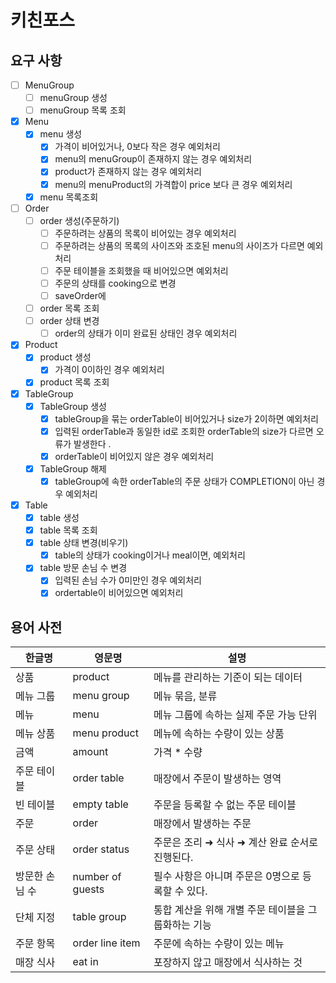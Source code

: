 # 키친포스

## 요구 사항

- [ ] MenuGroup
    - [ ] menuGroup 생성
    - [ ] menuGroup 목록 조회
- [x] Menu
    - [x] menu 생성
        - [x] 가격이 비어있거나, 0보다 작은 경우 예외처리
        - [x] menu의 menuGroup이 존재하지 않는 경우 예외처리
        - [x] product가 존재하지 않는 경우 예외처리
        - [x] menu의 menuProduct의 가격합이 price 보다 큰 경우 예외처리
    - [x] menu 목록조회
- [ ] Order
    - [ ] order 생성(주문하기)
        - [ ] 주문하려는 상품의 목록이 비어있는 경우 예외처리
        - [ ] 주문하려는 상품의 목록의 사이즈와 조호된 menu의 사이즈가 다르면 예외처리
        - [ ] 주문 테이블을 조회했을 때 비어있으면 예외처리
        - [ ] 주문의 상태를 cooking으로 변경
        - [ ] saveOrder에
    - [ ] order 목록 조회
    - [ ] order 상태 변경
        - [ ] order의 상태가 이미 완료된 상태인 경우 예외처리
- [x] Product
    - [x] product 생성
        - [x] 가격이 0이하인 경우 예외처리
    - [x] product 목록 조회
- [x] TableGroup
    - [x] TableGroup 생성
        - [x] tableGroup을 묶는 orderTable이 비어있거나 size가 2이하면 예외처리
        - [x] 입력된 orderTable과 동일한 id로 조회한 orderTable의 size가 다르면 오류가 발생한다 .
        - [x] orderTable이 비어있지 않은 경우 예외처리
    - [x] TableGroup 해제
        - [x] tableGroup에 속한 orderTable의 주문 상태가 COMPLETION이 아닌 경우 예외처리
- [x] Table
    - [x] table 생성
    - [x] table 목록 조회
    - [x] table 상태 변경(비우기)
        - [x] table의 상태가 cooking이거나 meal이면, 예외처리
    - [x] table 방문 손님 수 변경
        - [x] 입력된 손님 수가 0미만인 경우 예외처리
        - [x] ordertable이 비어있으면 예외처리

## 용어 사전

| 한글명 | 영문명 | 설명 |
| --- | --- | --- |
| 상품 | product | 메뉴를 관리하는 기준이 되는 데이터 |
| 메뉴 그룹 | menu group | 메뉴 묶음, 분류 |
| 메뉴 | menu | 메뉴 그룹에 속하는 실제 주문 가능 단위 |
| 메뉴 상품 | menu product | 메뉴에 속하는 수량이 있는 상품 |
| 금액 | amount | 가격 * 수량 |
| 주문 테이블 | order table | 매장에서 주문이 발생하는 영역 |
| 빈 테이블 | empty table | 주문을 등록할 수 없는 주문 테이블 |
| 주문 | order | 매장에서 발생하는 주문 |
| 주문 상태 | order status | 주문은 조리 ➜ 식사 ➜ 계산 완료 순서로 진행된다. |
| 방문한 손님 수 | number of guests | 필수 사항은 아니며 주문은 0명으로 등록할 수 있다. |
| 단체 지정 | table group | 통합 계산을 위해 개별 주문 테이블을 그룹화하는 기능 |
| 주문 항목 | order line item | 주문에 속하는 수량이 있는 메뉴 |
| 매장 식사 | eat in | 포장하지 않고 매장에서 식사하는 것 |
